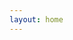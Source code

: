 ```yaml
---
layout: home
---
```


<script setup>
import { ref } from 'vue'
import { useRouter } from 'vitepress'

// 直接跳转到文档
// 不显示主页
const router = useRouter()
router.go("/get-started/")

</script>
